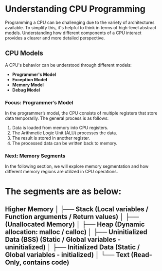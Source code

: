 # Understanding CPU Programming  

Programming a CPU can be challenging due to the variety of architectures available. To simplify this, it's helpful to think in terms of high-level abstract models. Understanding how different components of a CPU interact provides a clearer and more detailed perspective.  

## CPU Models  
A CPU's behavior can be understood through different models:  
- **Programmer's Model**  
- **Exception Model**  
- **Memory Model**  
- **Debug Model**  

### Focus: Programmer’s Model  
In the programmer’s model, the CPU consists of multiple registers that store data temporarily. The general process is as follows:  
1. Data is loaded from memory into CPU registers.  
2. The Arithmetic Logic Unit (ALU) processes the data.  
3. The result is stored in another register.  
4. The processed data can be written back to memory.  

### Next: Memory Segments  
In the following section, we will explore memory segmentation and how different memory regions are utilized in CPU operations.  

# The segments are as below:

Higher Memory
│
├── Stack (Local variables / Function arguments / Return values)
│
├── (Unallocated Memory)
│
├── Heap (Dynamic allocation: malloc / calloc)
│
├── Uninitialized Data (BSS) (Static / Global variables - uninitialized)
│
├── Initialized Data (Static / Global variables - initialized)
│
└── Text (Read-Only, contains code)
---  

